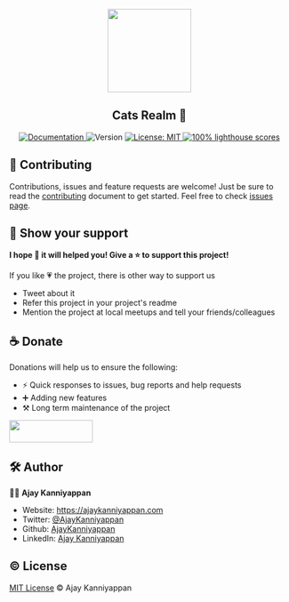 <p align="center">
  <a href="https://vercel.com">
    <img src="https://user-images.githubusercontent.com/108562458/218249242-eae38eaa-c41c-4ab3-87d6-58eabdee6adb.png" height="150">
     </a>
</p>

<h2 align="center">Cats Realm 🐾
</h2>
 
<p align="center">
   <a href="https://github.com/AjayKanniyappan/react-electron-template#readme" target="_blank">
    <img alt="Documentation" src="https://img.shields.io/badge/Documentation-yes-brightgreen.svg" />
  </a>
   <img alt="Version" src="https://img.shields.io/badge/Version-1.0.0-blue.svg?cacheSeconds=2592000" />
  <a href="https://github.com/AjayKanniyappan/react-electron-template/blob/main/LICENSE" target="_blank">
    <img alt="License: MIT" src="https://img.shields.io/badge/License-MIT-yellow.svg" />
  </a>
	<a href="https://web.dev/measure">
		<img alt="100% lighthouse scores" src="https://img.shields.io/badge/lighthouse-100%25-845EF7.svg?logo=lighthouse&logoColor=red&style=flat-square" />
	</a>
</p>

## 🤝 Contributing

Contributions, issues and feature requests are welcome! Just be sure to read the [contributing](https://github.com/AjayKanniyappan/nextjs-pwa-template/blob/main/CONTRIBUTING.md) document to get started. Feel free to check [issues page](https://github.com/AjayKanniyappan/nextjs-pwa-template/issues).

## 💖 Show your support

**I hope 🙏 it will helped you! Give a ⭐️ to support this project!**

If you like 💗 the project, there is other way to support us

- Tweet about it
- Refer this project in your project's readme
- Mention the project at local meetups and tell your friends/colleagues

## ☕ Donate

Donations will help us to ensure the following:

- ⚡ Quick responses to issues, bug reports and help requests
- ➕ Adding new features
- ⚒️ Long term maintenance of the project

<a href="https://www.buymeacoffee.com/ajaykanniyappan">
<img height="40" width="150" src="https://cdn.buymeacoffee.com/buttons/v2/default-yellow.png">
</a>

## 🛠️ Author

👨‍💻 **Ajay Kanniyappan**

- Website: https://ajaykanniyappan.com
- Twitter: [@AjayKanniyappan](https://twitter.com/AjayKanniyappan)
- Github: [AjayKanniyappan](https://github.com/AjayKanniyappan)
- LinkedIn: [Ajay Kanniyappan](https://in.linkedin.com/in/ajaykanniyappan)

## ©️ License

[MIT License](https://github.com/AjayKanniyappan/nextjs-pwa-template/blob/main/LICENSE) © Ajay Kanniyappan
